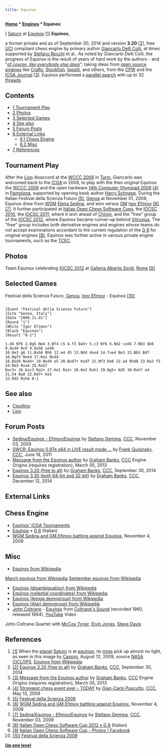 ```yaml
---
title: Equinox
---
```

**[Home](Home "Home") * [Engines](Engines "Engines") * Equinox**

\[ [Saturn](https://en.wikipedia.org/wiki/Saturn) at [Equinox](https://en.wikipedia.org/wiki/Equinox) <a id="cite-note-1" href="#cite-ref-1">[1]</a>
**Equinox**,

a former private and as of September 30, 2014 and version **3.20** <a id="cite-note-2" href="#cite-ref-2">[2]</a>, free [UCI](UCI "UCI") compliant chess engine by primary author [Giancarlo Delli Colli](Giancarlo_Delli_Colli "Giancarlo Delli Colli"),
at times supported by [Stefano Rocchi](index.php?title=Stefano_Rocchi&action=edit&redlink=1 "Stefano Rocchi (page does not exist)") et al.. As noted by Giancarlo Delli Colli, the progress of Equinox is the result of years of hard work by the authors - and "*[of course, like everybody else does](https://en.wikipedia.org/wiki/Argumentum_ad_populum)*", taking ideas from [open source engines](Category:Open_Source "Category:Open Source") like [Crafty](Crafty "Crafty"), [Stockfish](Stockfish "Stockfish"), [Ippolit](Ippolit "Ippolit"), and others, from the [CPW](Home "Home") and the [ICGA Journal](ICGA_Journal "ICGA Journal") <a id="cite-note-3" href="#cite-ref-3">[3]</a>.
Equinox performed a [parallel search](Parallel_Search "Parallel Search") with up to 32 [threads](Thread "Thread").

## Contents

- [1 Tournament Play](#tournament-play)
- [2 Photos](#photos)
- [3 Selected Games](#selected-games)
- [4 See also](#see-also)
- [5 Forum Posts](#forum-posts)
- [6 External Links](#external-links)
  - [6.1 Chess Engine](#chess-engine)
  - [6.2 Misc](#misc)
- [7 References](#references)

## Tournament Play

After the [Lion](Lion "Lion") disaccord at the [WCCC 2006](WCCC_2006 "WCCC 2006") in [Turin](https://en.wikipedia.org/wiki/Turin), Giancarlo was welcomed back to the [ICGA](ICGA "ICGA") in 2009, to play with the then original Equinox the [WCCC 2009](WCCC_2009 "WCCC 2009") and the open hardware [14th Computer Olympiad 2009](14th_Computer_Olympiad "14th Computer Olympiad") <a id="cite-note-4" href="#cite-ref-4">[4]</a> in [Pamplona](https://en.wikipedia.org/wiki/Pamplona), supported by opening book author [Harry Schnapp](Harry_Schnapp "Harry Schnapp").
During the Italian Festival della Scienza Futuro <a id="cite-note-5" href="#cite-ref-5">[5]</a>, [Genoa](https://en.wikipedia.org/wiki/Genoa) at November 01, 2009, Equinox drew from [WGM](https://en.wikipedia.org/wiki/Woman_Grandmaster#Woman_Grandmaster_.28WGM.29) [Elena Sedina](http://it.wikipedia.org/wiki/Elena_Sedina), and won versus [GM](https://en.wikipedia.org/wiki/Grandmaster_%28chess%29) [Igor Efimov](http://it.wikipedia.org/wiki/Igor_Efimov) <a id="cite-note-6" href="#cite-ref-6">[6]</a> <a id="cite-note-7" href="#cite-ref-7">[7]</a>.
It further participated at [Italian Open Chess Software Cups](Italian_Computer_Chess_Championship#IOCSC "Italian Computer Chess Championship"), the [IOCSC 2010](IOCSC_2010 "IOCSC 2010"), the [IOCSC 2011](IOCSC_2011 "IOCSC 2011"), where it won ahead of [Chiron](Chiron "Chiron"), and the "free" group of the [IOCSC 2012](IOCSC_2012 "IOCSC 2012"), where Equinox became runner-up behind [Vitruvius](Vitruvius "Vitruvius"). The "free" group includes both derivative engines and engines whose teams do not accept examinations accordant to the current regulation of the [G 6](G_6 "G 6") for original engines <a id="cite-note-8" href="#cite-ref-8">[8]</a>. Equinox was further active in various private engine tournaments, such as the [TCEC](TCEC "TCEC").

## Photos

[](http://www.facebook.com/photo.php?fbid=410803932329857&set=pb.356448134432104.-2207520000.1364194825&type=3&theater)
Team Equinox celebrating [IOCSC 2012](IOCSC_2012 "IOCSC 2012") at [Galleria Alberto Sordi](http://en.wikipedia.org/wiki/Galleria_Alberto_Sordi), [Rome](http://en.wikipedia.org/wiki/Rome) <a id="cite-note-9" href="#cite-ref-9">[9]</a>

## Selected Games

Festival della Scienza Futuro, [Genoa](https://en.wikipedia.org/wiki/Genoa), [Igor Efimov](http://it.wikipedia.org/wiki/Igor_Efimov) - Equinox <a id="cite-note-10" href="#cite-ref-10">[10]</a>

```

[Event "Festival della Scienza Futuro"]
[Site "Genoa, Italy"]
[Date "2009.11.01"]
[Round "1"]
[White "Igor Efimov"]
[Black "Equinox"]
[Result "0-1"]

1.d4 Nf6 2.Bg5 Ne4 3.Bf4 c5 4.f3 Qa5+ 5.c3 Nf6 6.Nd2 cxd4 7.Nb3 Qb6 8.Qxd4 Nc6 9.Qxb6 axb6 
10.Be3 g6 11.Bxb6 Bh6 12.e4 d5 13.Nd4 dxe4 14.fxe4 Be3 15.Bb5 Bd7 16.Ngf3 Nxe4 17.Ke2 Bxd4 
18.Bxd4 Nxd4+ 19.Nxd4 e5 20.Bxd7+ Kxd7 21.Nf3 Ke6 22.a4 Rhd8 23.Ra3 f5 24.Rb3 Rxa4 25.Rxb7 
Nxc3+ 26.bxc3 Ra2+ 27.Ke1 Ra1+ 28.Ke2 Rxh1 29.Ng5+ Kd5 30.Rxh7 e4 31.h4 Ra8 32.Rd7+ Ke5 
33.Rd2 Rxh4 0-1

```

## See also

- [Cipollino](Cipollino "Cipollino")
- [Lion](Lion "Lion")

## Forum Posts

- [Sedina/Equinox - Efimov/Equinox](http://www.talkchess.com/forum/viewtopic.php?t=30463) by [Stefano Gemma](Stefano_Gemma "Stefano Gemma"), [CCC](CCC "CCC"), November 03, 2009
- [SWCR: Equinox 0.97e x64 in LIVE result mode ...](http://www.talkchess.com/forum/viewtopic.php?t=39420) by [Frank Quisinsky](Frank_Quisinsky "Frank Quisinsky"), [CCC](CCC "CCC"), June 18, 2011
- [Message from the Equinox author](http://www.talkchess.com/forum/viewtopic.php?t=47411) by [Graham Banks](Graham_Banks "Graham Banks"), [CCC](CCC "CCC") Engine Origins (requires registration), March 05, 2013
- [Equinox 3.20 (free to all)](http://www.talkchess.com/forum/viewtopic.php?t=53884) by [Graham Banks](Graham_Banks "Graham Banks"), [CCC](CCC "CCC"), September 30, 2014
- [Equinox 3.30 (both 64-bit and 32-bit)](http://www.talkchess.com/forum/viewtopic.php?t=54627) by [Graham Banks](Graham_Banks "Graham Banks"), [CCC](CCC "CCC"), December 12, 2014

## External Links

## Chess Engine

- [Equinox' ICGA Tournaments](https://www.game-ai-forum.org/icga-tournaments/program.php?id=590)
- [Equinox](https://www.g-sei.org/equinox/) « [G 6](G_6 "G 6") (Italian)
- [WGM Sedina and GM Efimov battling against Equinox](http://software.chessdom.com/equinox-sedina-efimov), November 4, 2009

## Misc

- [Equinox from Wikipedia](https://en.wikipedia.org/wiki/Equinox)

[March equinox from Wikipedia](https://en.wikipedia.org/wiki/March_equinox)
[September equinox from Wikipedia](https://en.wikipedia.org/wiki/September_equinox)

- [Equinox (disambiguation) from Wikipedia](https://en.wikipedia.org/wiki/Equinox_%28disambiguation%29)
- [Equinox (celestial coordinates) from Wikipedia](https://en.wikipedia.org/wiki/Equinox_%28celestial_coordinates%29)
- [Equinox (Amiga demogroup) from Wikipedia](https://en.wikipedia.org/wiki/Equinox_%28Amiga_demogroup%29)
- [Equinox (Atari demogroup) from Wikipedia](https://en.wikipedia.org/wiki/Equinox_%28Atari_demogroup%29)
- [John Coltrane](Category:John_Coltrane "Category:John Coltrane") - [Equinox](https://en.wikipedia.org/wiki/Equinox_%28standard%29) from [Coltrane's Sound](https://en.wikipedia.org/wiki/Coltrane%27s_Sound) (recorded 1960, released 1964), [YouTube](https://en.wikipedia.org/wiki/YouTube) Video

John Coltrane Quartet with [McCoy Tyner](Category:McCoy_Tyner "Category:McCoy Tyner"), [Elvin Jones](Category:Elvin_Jones "Category:Elvin Jones"), [Steve Davis](https://en.wikipedia.org/wiki/Steve_Davis_%28bassist%29)

## References

1. <a id="cite-ref-1" href="#cite-note-1">[1]</a> When the [planet](https://en.wikipedia.org/wiki/Planet) [Saturn](https://en.wikipedia.org/wiki/Saturn) is at [equinox](https://en.wikipedia.org/wiki/Equinox), its [rings](https://en.wikipedia.org/wiki/Rings_of_Saturn) pick up almost no light, as seen in this image by [Cassini](https://en.wikipedia.org/wiki/Cassini%E2%80%93Huygens), August 12, 2009, source [NASA CICLOPS](http://ciclops.org/view/5773/The_Rite_of_Spring?js=1), [Equinox from Wikipedia](https://en.wikipedia.org/wiki/Equinox)
1. <a id="cite-ref-2" href="#cite-note-2">[2]</a> [Equinox 3.20 (free to all)](http://www.talkchess.com/forum/viewtopic.php?t=53884) by [Graham Banks](Graham_Banks "Graham Banks"), [CCC](CCC "CCC"), September 30, 2014
1. <a id="cite-ref-3" href="#cite-note-3">[3]</a> [Message from the Equinox author](http://www.talkchess.com/forum/viewtopic.php?t=47411) by [Graham Banks](Graham_Banks "Graham Banks"), [CCC](CCC "CCC") Engine Origins (requires registration), March 05, 2013
1. <a id="cite-ref-4" href="#cite-note-4">[4]</a> [Strongest chess event ever - TODAY](http://www.talkchess.com/forum/viewtopic.php?t=27881) by [Gian-Carlo Pascutto](Gian-Carlo_Pascutto "Gian-Carlo Pascutto"), [CCC](CCC "CCC"), May 13, 2009
1. <a id="cite-ref-5" href="#cite-note-5">[5]</a> [Festival della Scienza 2009](http://festival2009.festivalscienza.it/site/Home.html)
1. <a id="cite-ref-6" href="#cite-note-6">[6]</a> [WGM Sedina and GM Efimov battling against Equinox](http://software.chessdom.com/equinox-sedina-efimov), November 4, 2009
1. <a id="cite-ref-7" href="#cite-note-7">[7]</a> [Sedina/Equinox - Efimov/Equinox](http://www.talkchess.com/forum/viewtopic.php?t=30463) by [Stefano Gemma](Stefano_Gemma "Stefano Gemma"), [CCC](CCC "CCC"), November 03, 2009
1. <a id="cite-ref-8" href="#cite-note-8">[8]</a> [Italian Open Chess Software Cup 2012 « G 6](http://www.g-sei.org/italian-open-chess-software-cup-2012/) (Italian)
1. <a id="cite-ref-9" href="#cite-note-9">[9]</a> [Italian Open Chess Software Cup - Photos | Facebook](https://www.facebook.com/pg/Italian-Open-Chess-Software-Cup-356448134432104/photos/)
1. <a id="cite-ref-10" href="#cite-note-10">[10]</a> [Festival della Scienza 2009](http://festival2009.festivalscienza.it/site/Home.html)

**[Up one level](Engines "Engines")**

